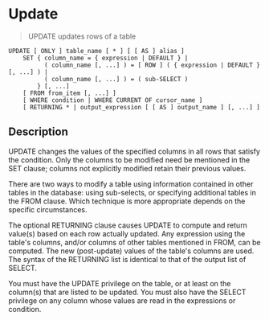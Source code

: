 # Update

> UPDATE updates rows of a table

```
UPDATE [ ONLY ] table_name [ * ] [ [ AS ] alias ]
    SET { column_name = { expression | DEFAULT } |
          ( column_name [, ...] ) = [ ROW ] ( { expression | DEFAULT } [, ...] ) |
          ( column_name [, ...] ) = ( sub-SELECT )
        } [, ...]
    [ FROM from_item [, ...] ]
    [ WHERE condition | WHERE CURRENT OF cursor_name ]
    [ RETURNING * | output_expression [ [ AS ] output_name ] [, ...] ]
```

## Description

UPDATE changes the values of the specified columns in all rows that satisfy the condition. Only the columns to be modified need be mentioned in the SET clause; columns not explicitly modified retain their previous values.

There are two ways to modify a table using information contained in other tables in the database: using sub-selects, or specifying additional tables in the FROM clause. Which technique is more appropriate depends on the specific circumstances.

The optional RETURNING clause causes UPDATE to compute and return value(s) based on each row actually updated. Any expression using the table's columns, and/or columns of other tables mentioned in FROM, can be computed. The new (post-update) values of the table's columns are used. The syntax of the RETURNING list is identical to that of the output list of SELECT.

You must have the UPDATE privilege on the table, or at least on the column(s) that are listed to be updated. You must also have the SELECT privilege on any column whose values are read in the expressions or condition.